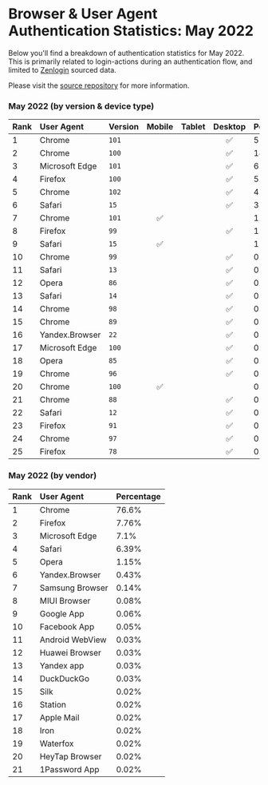# Browser & User Agent Authentication Statistics: May 2022

Below you'll find a breakdown of authentication statistics for
May 2022. This is primarily related to login-actions during an
authentication flow, and limited to <a href="https://zenlogin.co"/>Zenlogin</a>
sourced data.

Please visit the
<a href="https://github.com/zenlogin/browser-user-agent-authentication-statistics">source repository</a>
for more information.

### May 2022 (by version & device type)
| Rank | User Agent | Version | Mobile | Tablet | Desktop | Percentage |
| :--- | :--- | :--- | :---: | :---: | :---: | :--- |
| 1 | Chrome | `101` | | | ✅ | 51.7% |
| 2 | Chrome | `100` | | | ✅ | 14.02% |
| 3 | Microsoft Edge | `101` | | | ✅ | 6.64% |
| 4 | Firefox | `100` | | | ✅ | 5.61% |
| 5 | Chrome | `102` | | | ✅ | 4.68% |
| 6 | Safari | `15` | | | ✅ | 3.77% |
| 7 | Chrome | `101` | ✅ | | | 1.97% |
| 8 | Firefox | `99` | | | ✅ | 1.32% |
| 9 | Safari | `15` | ✅ | | | 1% |
| 10 | Chrome | `99` | | | ✅ | 0.78% |
| 11 | Safari | `13` | | | ✅ | 0.68% |
| 12 | Opera | `86` | | | ✅ | 0.67% |
| 13 | Safari | `14` | | | ✅ | 0.54% |
| 14 | Chrome | `98` | | | ✅ | 0.46% |
| 15 | Chrome | `89` | | | ✅ | 0.45% |
| 16 | Yandex.Browser | `22` | | | ✅ | 0.41% |
| 17 | Microsoft Edge | `100` | | | ✅ | 0.35% |
| 18 | Opera | `85` | | | ✅ | 0.33% |
| 19 | Chrome | `96` | | | ✅ | 0.29% |
| 20 | Chrome | `100` | ✅ | | | 0.27% |
| 21 | Chrome | `88` | | | ✅ | 0.24% |
| 22 | Safari | `12` | | | ✅ | 0.19% |
| 23 | Firefox | `91` | | | ✅ | 0.18% |
| 24 | Chrome | `97` | | | ✅ | 0.18% |
| 25 | Firefox | `78` | | | ✅ | 0.16% |

### May 2022 (by vendor)
| Rank | User Agent | Percentage |
| :--- | :--- | :--- |
| 1 | Chrome | 76.6% |
| 2 | Firefox | 7.76% |
| 3 | Microsoft Edge | 7.1% |
| 4 | Safari | 6.39% |
| 5 | Opera | 1.15% |
| 6 | Yandex.Browser | 0.43% |
| 7 | Samsung Browser | 0.14% |
| 8 | MIUI Browser | 0.08% |
| 9 | Google App | 0.06% |
| 10 | Facebook App | 0.05% |
| 11 | Android WebView | 0.03% |
| 12 | Huawei Browser | 0.03% |
| 13 | Yandex app | 0.03% |
| 14 | DuckDuckGo | 0.03% |
| 15 | Silk | 0.02% |
| 16 | Station | 0.02% |
| 17 | Apple Mail | 0.02% |
| 18 | Iron | 0.02% |
| 19 | Waterfox | 0.02% |
| 20 | HeyTap Browser | 0.02% |
| 21 | 1Password App | 0.02% |
